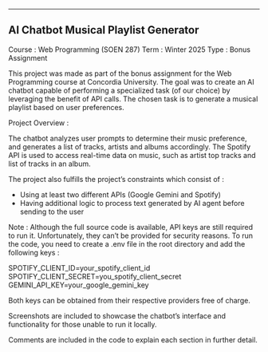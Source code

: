 ------------------------------------------------------------
AI Chatbot Musical Playlist Generator
------------------------------------------------------------

Course : Web Programming (SOEN 287)
Term : Winter 2025
Type : Bonus Assignment

This project was made as part of the bonus assignment for the Web Programming course at Concordia University. The goal was to create an AI chatbot capable of performing a specialized task (of our choice) by leveraging the benefit of API calls. The chosen task is to generate a musical playlist based on user preferences.

Project Overview :

The chatbot analyzes user prompts to determine their music preference, and generates a list of tracks, artists and albums accordingly. The Spotify API is used to access real-time data on music, such as artist top tracks and list of tracks in an album.

The project also fulfills the project’s constraints which consist of :
- Using at least two different APIs (Google Gemini and Spotify)
- Having additional logic to process text generated by AI agent before sending to the user

Note :
Although the full source code is available, API keys are still required to run it. Unfortunately, they can’t be provided for security reasons. To run the code, you need to create a .env file in the root directory and add the following keys :

SPOTIFY_CLIENT_ID=your_spotify_client_id
SPOTIFY_CLIENT_SECRET=you_spotify_client_secret
GEMINI_API_KEY=your_google_gemini_key

Both keys can be obtained from their respective providers free of charge.

Screenshots are included to showcase the chatbot’s interface and functionality for those unable to run it locally.

Comments are included in the code to explain each section in further detail.





